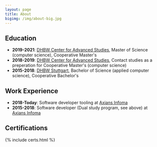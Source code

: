 ```yaml
---
layout: page
title: About
bigimg: /img/about-big.jpg
---
```


## Education
- **2019-2021**: [DHBW Center for Advanced Studies](https://www.cas.dhbw.de/en/), Master of Science (computer science), Cooperative Master's
- **2018-2019**: [DHBW Center for Advanced Studies](https://www.cas.dhbw.de/en/), Contact studies as a preperation for Cooperative Master's (computer science)
- **2015-2018**: [DHBW Stuttgart](https://www.dhbw-stuttgart.de/), Bachelor of Science (applied computer science), Cooperative Bachelor's

## Work Experience
- **2018-Today**: Software developer tooling at [Axians Infoma](https://www.axians-infoma.de/)
- **2015-2018**: Software developer (Dual study program, see above) at [Axians Infoma](https://www.axians-infoma.de/)

## Certifications
{% include certs.html %}
